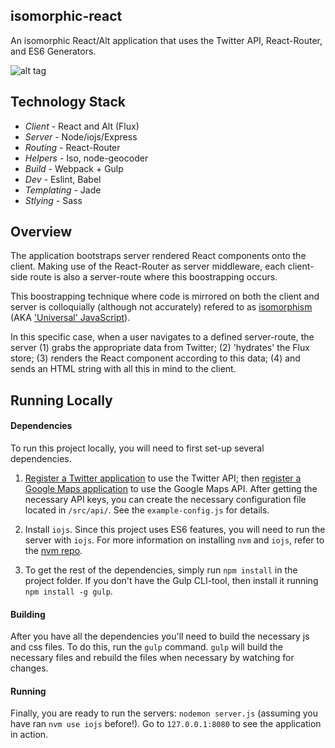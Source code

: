 ## isomorphic-react
An isomorphic React/Alt application that uses the Twitter API, React-Router, and ES6 Generators.

![alt tag](https://raw.github.com/mrblueblue/isomorphic-react/master/isomorphic-react-screenshot.png)

## Technology Stack
* *Client* - React and Alt (Flux)
* *Server* - Node/iojs/Express
* *Routing* - React-Router
* *Helpers* - Iso, node-geocoder
* *Build* - Webpack + Gulp
* *Dev* - Eslint, Babel
* *Templating* - Jade
* *Stlying* - Sass

## Overview

The application bootstraps server rendered React components onto the client. Making use of the React-Router as server middleware, each client-side route is also a server-route where this boostrapping occurs.

This boostrapping technique where code is mirrored on both the client and server is colloquially (although not accurately) refered to as [isomorphism](http://nerds.airbnb.com/isomorphic-javascript-future-web-apps/) (AKA ['Universal' JavaScript](https://medium.com/@mjackson/universal-javascript-4761051b7ae9)).

In this specific case, when a user navigates to a defined server-route, the server (1) grabs the appropriate data from Twitter; (2) 'hydrates' the Flux store; (3) renders the React component according to this data; (4) and sends an HTML string with all this in mind to the client.

## Running Locally

#### Dependencies
To run this project locally, you will need to first set-up several dependencies.

1. [Register a Twitter application](https://apps.twitter.com/) to use the Twitter API; then [register a Google Maps application](https://developers.google.com/maps/documentation/javascript/tutorial) to use the Google Maps API. After getting the necessary API keys, you can create the necessary configuration file located in `/src/api/`. See the `example-config.js` for details.

2. Install `iojs`. Since this project uses ES6 features, you will need to run the server with `iojs`. For more information on installing `nvm` and `iojs`, refer to the [nvm repo](https://github.com/creationix/nvm).

3. To get the rest of the dependencies, simply run `npm install` in the project folder. If you don't have the Gulp CLI-tool, then install it running `npm install -g gulp`.

#### Building
After you have all the dependencies you'll need to build the necessary js and css files. To do this, run the `gulp` command. `gulp` will build the necessary files and rebuild the files when necessary by watching for changes.

#### Running
Finally, you are ready to run the servers: `nodemon server.js` (assuming you have ran `nvm use iojs` before!). Go to `127.0.0.1:8080` to see the application in action.


